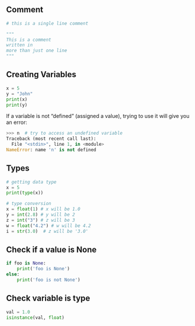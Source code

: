 ## Comment

```python
# this is a single line comment

"""
This is a comment
written in
more than just one line
"""
```


## Creating Variables

```python
x = 5
y = "John"
print(x)
print(y)
```

If a variable is not “defined” (assigned a value), trying to use it will give you an error:

```py
>>> n  # try to access an undefined variable
Traceback (most recent call last):
  File "<stdin>", line 1, in <module>
NameError: name 'n' is not defined
```

## Types

```python
# getting data type
x = 5
print(type(x))

# type conversion
x = float(1) # x will be 1.0
y = int(2.8) # y will be 2
z = int("3") # z will be 3
w = float("4.2") # w will be 4.2
i = str(3.0)  # z will be '3.0'
```

## Check if a value is None

```python
if foo is None:
    print('foo is None')
else:
    print('foo is not None')
```

## Check variable is type
```python
val = 1.0
isinstance(val, float)
```